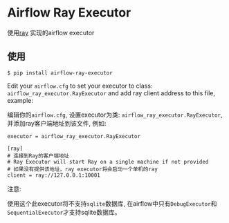 # Airflow Ray Executor
使用[ray](https://github.com/ray-project/ray) 实现的airflow executor

## 使用

```shell
$ pip install airflow-ray-executor
```

Edit your ``airflow.cfg`` to set your executor to class: `airflow_ray_executor.RayExecutor` and add ray client address to this file, example:

编辑你的``airflow.cfg``, 设置executor为类: `airflow_ray_executor.RayExecutor`, 并添加ray客户端地址到该文件, 例如:

```pycon
executor = airflow_ray_executor.RayExecutor

[ray]
# 连接到Ray的客户端地址
# Ray Executor will start Ray on a single machine if not provided
# 如果没有提供该地址，ray executor将会启动一个单机的ray
client = ray://127.0.0.1:10001
```

注意:

使用这个此executor将不支持```sqlite```数据库, 在airflow中只有```DebugExecutor```和```SequentialExecutor```才支持sqlite数据库。